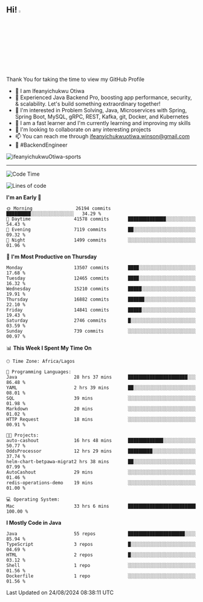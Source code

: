 <!-- BLOG-POST-LIST:START --><!-- BLOG-POST-LIST:END -->

## Hi! <img src="https://media.giphy.com/media/hvRJCLFzcasrR4ia7z/giphy.gif" width="4%"> 

Thank You for taking the time to view my GitHub Profile

- 👋 I am Ifeanyichukwu Otiwa
- 🚀 Experienced Java Backend Pro, boosting app performance, security, & scalability. Let's build something extraordinary together!
- 👀 I'm interested in Problem Solving, Java, Microservices with Spring, Spring Boot, MySQL, gRPC, REST, Kafka, git, Docker, and Kubernetes
- 🌱 I am a fast learner and I'm currently learning and improving my skills
- 💞️ I'm looking to collaborate on any interesting projects
- 📫 You can reach me through ifeanyichukwuotiwa.winson@gmail.com
- 🚀 #BackendEngineer

<p align="left" marginTop="10px"> <img src="https://komarev.com/ghpvc/?username=ifeanyichukwuOtiwa-sports&label=Profile%20views&color=0e75b6&style=for-the-badge" alt="ifeanyichukwuOtiwa-sports" /> </p>

***

<!--START_SECTION:waka-->
![Code Time](http://img.shields.io/badge/Code%20Time-2%2C826%20hrs%2039%20mins-blue)

![Lines of code](https://img.shields.io/badge/From%20Hello%20World%20I%27ve%20Written-18.4%20million%20lines%20of%20code-blue)

**I'm an Early 🐤** 

```text
🌞 Morning                26194 commits       █████████░░░░░░░░░░░░░░░░   34.29 % 
🌆 Daytime                41578 commits       ██████████████░░░░░░░░░░░   54.43 % 
🌃 Evening                7119 commits        ██░░░░░░░░░░░░░░░░░░░░░░░   09.32 % 
🌙 Night                  1499 commits        ░░░░░░░░░░░░░░░░░░░░░░░░░   01.96 % 
```
📅 **I'm Most Productive on Thursday** 

```text
Monday                   13507 commits       ████░░░░░░░░░░░░░░░░░░░░░   17.68 % 
Tuesday                  12465 commits       ████░░░░░░░░░░░░░░░░░░░░░   16.32 % 
Wednesday                15210 commits       █████░░░░░░░░░░░░░░░░░░░░   19.91 % 
Thursday                 16882 commits       ██████░░░░░░░░░░░░░░░░░░░   22.10 % 
Friday                   14841 commits       █████░░░░░░░░░░░░░░░░░░░░   19.43 % 
Saturday                 2746 commits        █░░░░░░░░░░░░░░░░░░░░░░░░   03.59 % 
Sunday                   739 commits         ░░░░░░░░░░░░░░░░░░░░░░░░░   00.97 % 
```


📊 **This Week I Spent My Time On** 

```text
🕑︎ Time Zone: Africa/Lagos

💬 Programming Languages: 
Java                     28 hrs 37 mins      ██████████████████████░░░   86.48 % 
YAML                     2 hrs 39 mins       ██░░░░░░░░░░░░░░░░░░░░░░░   08.01 % 
SQL                      39 mins             ░░░░░░░░░░░░░░░░░░░░░░░░░   01.98 % 
Markdown                 20 mins             ░░░░░░░░░░░░░░░░░░░░░░░░░   01.02 % 
HTTP Request             18 mins             ░░░░░░░░░░░░░░░░░░░░░░░░░   00.91 % 

🐱‍💻 Projects: 
auto-cashout             16 hrs 48 mins      █████████████░░░░░░░░░░░░   50.77 % 
OddsProcessor            12 hrs 29 mins      █████████░░░░░░░░░░░░░░░░   37.74 % 
helm-chart-betpawa-migrat2 hrs 38 mins       ██░░░░░░░░░░░░░░░░░░░░░░░   07.99 % 
AutoCashout              29 mins             ░░░░░░░░░░░░░░░░░░░░░░░░░   01.46 % 
redis-operations-demo    19 mins             ░░░░░░░░░░░░░░░░░░░░░░░░░   01.00 % 

💻 Operating System: 
Mac                      33 hrs 6 mins       █████████████████████████   100.00 % 
```

**I Mostly Code in Java** 

```text
Java                     55 repos            █████████████████████░░░░   85.94 % 
TypeScript               3 repos             █░░░░░░░░░░░░░░░░░░░░░░░░   04.69 % 
HTML                     2 repos             █░░░░░░░░░░░░░░░░░░░░░░░░   03.12 % 
Shell                    1 repo              ░░░░░░░░░░░░░░░░░░░░░░░░░   01.56 % 
Dockerfile               1 repo              ░░░░░░░░░░░░░░░░░░░░░░░░░   01.56 % 
```




 Last Updated on 24/08/2024 08:38:11 UTC
<!--END_SECTION:waka-->

<!--
<p align="center">
![trophy](https://github-profile-trophy.vercel.app/?username=ifeanyichukwuOtiwa-sports&theme=onedark) (https://github.com/ryo-ma/github-profile-trophy)
</p>
-->

<!---
ifeanyi-otiwa/ifeanyi-otiwa is a ✨ special ✨ repository because its `README.md` (this file) appears on your GitHub profile.
You can click the Preview link to take a look at your changes.
--->
